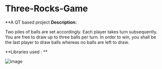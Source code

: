 # Three-Rocks-Game

**A QT based project
**Description:**

Two piles of balls are set accordingly. Each player takes turn subsequently. You are free to draw up to three balls per turn. In order to win, you shall be the last player to draw balls whereas no balls are left to draw.

**Libraries used : **
<QPlainTextEdit>
<QLabel>
<QColor>
<QApplication>
<QProcess>
<QTime>
<QString>
<QThread>
<QtDebug>
<QMessageBox>
  
  
  
  
  
  

![image](https://user-images.githubusercontent.com/84717550/158271905-abcd75d1-8432-46c3-8abb-da7958475d85.png)


